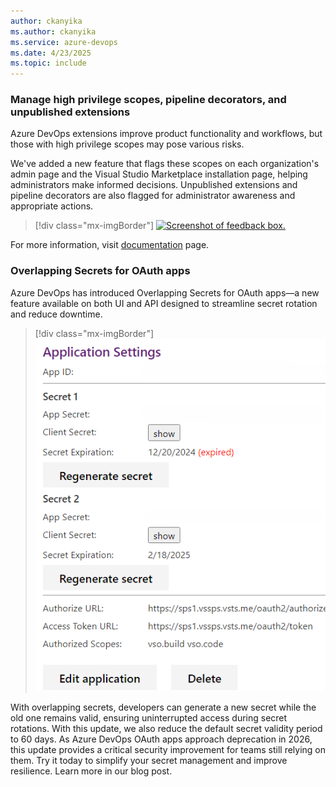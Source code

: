 ```yaml
---
author: ckanyika
ms.author: ckanyika
ms.service: azure-devops
ms.date: 4/23/2025
ms.topic: include
---
```


### Manage high privilege scopes, pipeline decorators, and unpublished extensions

Azure DevOps extensions improve product functionality and workflows, but those with high privilege scopes may pose various risks.

We've added a new feature that flags these scopes on each organization's admin page and the Visual Studio Marketplace installation page, helping administrators make informed decisions. Unpublished extensions and pipeline decorators are also flagged for administrator awareness and appropriate actions.

> [!div class="mx-imgBorder"]
> [![Screenshot of feedback box.](../../media/255-general-01.png "Screenshot of feedback box")](../../media/255-general-01.png#lightbox)

For more information, visit  [documentation](/azure/devops/marketplace/manage-high-privilege-extensions) page.

### Overlapping Secrets for OAuth apps

Azure DevOps has introduced Overlapping Secrets for OAuth apps—a new feature available on both UI and API designed to streamline secret rotation and reduce downtime. 

> [!div class="mx-imgBorder"]
> [![Screenshot of applications settings.](../../media/255-general-02.png "Screenshot of of applications settings.")](../../media/255-general-02.png#lightbox)

With overlapping secrets, developers can generate a new secret while the old one remains valid, ensuring uninterrupted access during secret rotations. With this update, we also reduce the default secret validity period to 60 days.  As Azure DevOps OAuth apps approach deprecation in 2026, this update provides a critical security improvement for teams still relying on them. Try it today to simplify your secret management and improve resilience. Learn more in our blog post.